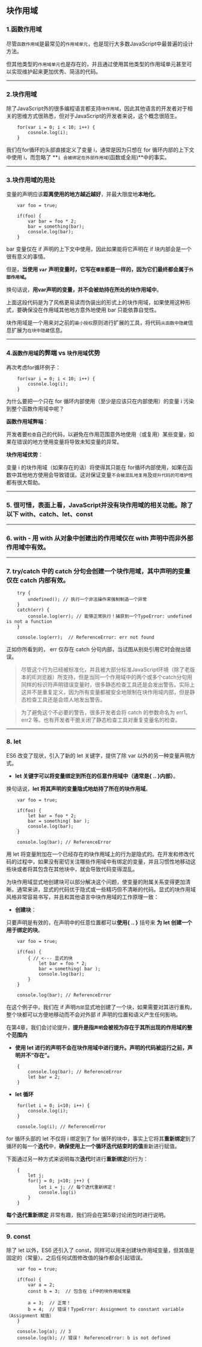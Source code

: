 ## 块作用域

### 1.函数作用域

尽管`函数作用域`是最常见的`作用域单元`，也是现行大多数JavaScript中最普遍的设计方法。

但其他类型的`作用域单元`也是存在的，并且通过使用其他类型的作用域单元甚至可以实现维护起来更加优秀、简洁的代码。

----------------------------------------------------------------------------------------------

### 2.块作用域

除了JavaScript外的很多编程语言都支持`块作用域`，因此其他语言的开发者对于相关的思维方式很熟悉，但对于JavaScript的开发者来说，这个概念很陌生。

```
	for(var i = 0; i < 10; i++) {
		cosnole.log(i);
	}
```

我们在for循环的头部直接定义了变量 i，通常是因为只想在 for 循环内部的上下文中使用 i，而忽略了 **`i 会被绑定在外部作用域`(函数或全局)**中的事实。

----------------------------------------------------------------------------------------------

### 3.块作用域的用处

变量的声明应该**距离使用的地方越近越好**，并最大限度地**本地化**。

```
	var foo = true;
	
	if(foo) {
		var bar = foo * 2;
		bar = something(bar);
		console.log(bar);
	}
```

bar 变量仅在 if 声明的上下文中使用，因此如果能将它声明在 if 块内部会是一个很有意义的事情。

但是，**当使用 `var` 声明变量时，它写在`哪里`都是一样的，因为它们最终都会属于`外部作用域`。**

换句话说，**用var声明的变量，并不会被劫持在所处的块作用域中**。

上面这段代码是为了风格更易读而伪装出的形式上的块作用域，如果使用这种形式，要确保没在作用域其他地方意外地使用 bar 只能依靠自觉性。

块作用域是一个用来对之前的`最小授权`原则进行扩展的工具，将代码`从函数中隐藏`信息扩展为`在块中隐藏`信息。

----------------------------------------------------------------------------------------------

### 4.`函数作用域`的弊端 vs `块作用域`优势

再次考虑for循环例子：

```
	for(var i = 0; i < 10; i++) {
		cosnole.log(i);
	}
```

为什么要把一个只在 for 循环内部使用（至少是应该只在内部使用）的变量 i 污染到整个函数作用域中呢？

**函数作用域弊端**：

开发者要`检查`自己的代码，以避免在作用范围意外地使用（或复用）某些变量，如果在错误的地方使用变量将导致未知变量的异常。

**块作用域优势**：

变量 i 的块作用域（如果存在的话）将使得其只能在 for循环内部使用，如果在函数中其他地方使用会导致错误。这对保证变量`不会被混乱地复用`及`提升代码的可维护性`都有很大帮助。

-------------------------------------------------------------------------------------------

### 5. 很可惜，表面上看，JavaScript并没有块作用域的相关功能。除了以下 with、catch、let、const

-------------------------------------------------------------------------------------------

### 6. with - 用 with 从对象中创建出的作用域仅在 with 声明中而非外部作用域中有效。

-------------------------------------------------------------------------------------------

### 7. try/catch 中的 catch 分句会创建一个块作用域，其中声明的变量仅在 catch 内部有效。

```
	try {
		undefined(); // 执行一个非法操作来强制制造一个异常
	}
	catch(err) {
		console.log(err); // 能够正常执行！捕获到一个TypeError: undefined is not a function
	}
	
	console.log(err);  // ReferenceError: err not found
```

正如你所看到的， err 仅存在 catch 分句内部，当试图从别处引用它时会抛出错误。

> 尽管这个行为已经被标准化，并且被大部分标准JavaScript环境（除了老版本的IE浏览器）所支持，但是当同一个作用域中的两个或多个catch分句用同样的标识符声明错误变量时，很多静态检查工具还是会发出警告。实际上这并不是重复定义，因为所有变量都被安全地限制在块作用域内部，但是静态检查工具还是会烦人地发出警告。

> 为了避免这个不必要的警告，很多开发者会将 catch 的参数命名为 err1、err2 等。也有开发者干脆关闭了静态检查工具对重复变量名的检查。

-------------------------------------------------------------------------------------------------------------

### 8. let

ES6 改变了现状，引入了新的 let 关键字，提供了除 var 以外的另一种变量声明方式。

- **let 关键字可以将变量绑定到所在的任意作用域中（通常是{ .. }内部）**。

换句话说，**let 将其声明的变量隐式地劫持了所在的块作用域**。

```
	var foo = true;
	
	if(foo) {
		let bar = foo * 2;
		bar = something( bar );
		console.log(bar);
	}
	
	console.log(bar); // ReferenceError
```

用 let 将变量附加在一个已经存在的块作用域上的行为是隐式的。在开发和修改代码的过程中，如果没有密切关注哪些作用域中有绑定的变量，并且习惯性地移动这些块或者将其包含在其他块中，就会导致代码变得混乱。

为块作用域显式地创建块可以部分解决这个问题，使变量的附属关系变得更加清晰。通常来讲，显式的代码优于隐式或一些精巧但不清晰的代码。显式的块作用域风格非常容易书写，并且和其他语言中块作用域的工作原理一致：

- **创建块**：

只要声明是有效的，在声明中的任意位置都可以**使用{ .. }** 括号来 **为 let 创建一个用于绑定的块**。

```
	var foo = true;
	
	if(foo) {
		{ // <--- 显式的块
			let bar = foo * 2;
			bar = something( bar );
			console.log(bar);
		}
	}
	
	console.log(bar); // ReferenceError
```

在这个例子中，我们在 if 声明`内部`显式地创建了一个块，如果需要对其进行重构，整个块都可以方便地移动而不会对外部 if 声明的位置和语义产生任何影响。

在第4章，我们会讨论提升，**提升是指`声明`会被视为存在于其所出现的作用域的整个范围内**

- **使用 let 进行的声明不会在块作用域中进行提升。声明的代码被运行之前，声明并不“存在”。**

```
	{
		console.log(bar); // ReferenceError
		let bar = 2;
	}
```

- **let 循环**

```
	for(let i = 0; i<10; i++) {
		console.log(i);
	}
	
	console.log(i); // ReferenceError
```

for 循环头部的 let 不仅将 i 绑定到了 for 循环的块中，事实上它将其**重新绑定**到了循环的每一个**迭代**中，**确保使用上一个循环迭代结束时的值**重新进行赋值。

下面通过另一种方式来说明每次**迭代**时进行**重新绑定**的行为：

```
	{
		let j;
		for(j = 0; j<10; j++) {
			let i = j; // 每个迭代重新绑定！
			console.log(i)
		}
	}
```

**每个迭代重新绑定** 非常有趣，我们将会在第5章讨论闭包时进行说明。

------------------------------------------------------------------------------------------------

### 9. const

除了 let 以外，ES6 还引入了 const，同样可以用来创建块作用域变量，但其值是固定的（常量）。之后任何试图修改值的操作都会引起错误。

```
	var foo = true;
	
	if(foo) {
		var a = 2;
		const b = 3;  // 包含在 if中的块作用域常量
		
		a = 3;  // 正常！
		b = 4;  // 错误！TypeError: Assignment to constant variable（Assignment 赋值）
	}
	
	console.log(a); // 3
	console.log(b); // 错误！ ReferenceError: b is not defined
```



















